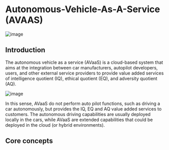 # Autonomous-Vehicle-As-A-Service (AVAAS)

![image](https://user-images.githubusercontent.com/78174997/168271773-d7367d92-0682-47d8-b342-eab0b8ea5d21.png)

## Introduction

The autonomous vehicle as a service (AVaaS) is a cloud-based system that aims at the integration between car
manufacturers, autopilot developers, users, and other external service providers to provide value added services of
intelligence quotient (IQ), ethical quotient (EQ), and adversity quotient (AQ).

![image](https://user-images.githubusercontent.com/78174997/168271922-535d8601-0189-4209-a798-a7fe2d1adf62.png)


In this sense, AVaaS do not perform auto pilot functions, such as driving a car autonomously, but provides the
IQ, EQ and AQ value added services to customers. The autonomous driving capabilities are usually deployed locally
in the cars, while AVaaS are extended capabilities that could be deployed in the cloud (or hybrid environments).

## Core concepts 


